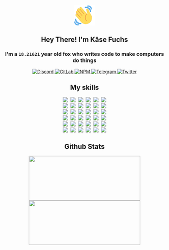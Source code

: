 <div><p align=center><img src=./resources/images/wave.gif width=64px height=64px></p><h2 align=center>Hey There! I'm Käse Fuchs</h2><h3 align=center>I'm a <code>18.21621</code> year old fox who writes code to make computers do things</h3><p align=center><a href=https://discord.com/users/507526681125322772><img alt=Discord src="https://img.shields.io/badge/Discord-5865F2?logo=discord&logoColor=white&style=flat-square#eff8c55769a6235fcc01b3909e644e04"> </a><a href=https://gitlab.com/kasefuchs><img alt=GitLab src="https://img.shields.io/badge/GitLab-330F63?logo=gitlab&logoColor=white&style=flat-square#eff8c55769a6235fcc01b3909e644e04"> </a><a href=https://npmjs.com/~kasefuchs><img alt=NPM src="https://img.shields.io/badge/NPM-CB3837?logo=npm&logoColor=white&style=flat-square#eff8c55769a6235fcc01b3909e644e04"> </a><a href=https://t.me/kasefuchs><img alt=Telegram src="https://img.shields.io/badge/Telegram-2CA5E0?logo=telegram&logoColor=white&style=flat-square#eff8c55769a6235fcc01b3909e644e04"> </a><a href=https://twitter.com/kasefuchs><img alt=Twitter src="https://img.shields.io/badge/Twitter-1DA1F2?logo=twitter&logoColor=white&style=flat-square#eff8c55769a6235fcc01b3909e644e04"></a></p><h2 align=center>My skills</h2><p align=center><a href=https://aws.amazon.com/ ><picture><source srcset="https://skillicons.dev/icons?i=aws&theme=dark#eff8c55769a6235fcc01b3909e644e04" media="(prefers-color-scheme: dark)"><source srcset="https://skillicons.dev/icons?i=aws&theme=light#eff8c55769a6235fcc01b3909e644e04" media="(prefers-color-scheme: light), (prefers-color-scheme: no-preference)"><img src="https://skillicons.dev/icons?i=aws&theme=light#eff8c55769a6235fcc01b3909e644e04"></picture></a>&nbsp;&nbsp;<a href=https://en.wikipedia.org/wiki/Bash_(Unix_shell)><picture><source srcset="https://skillicons.dev/icons?i=bash&theme=dark#eff8c55769a6235fcc01b3909e644e04" media="(prefers-color-scheme: dark)"><source srcset="https://skillicons.dev/icons?i=bash&theme=light#eff8c55769a6235fcc01b3909e644e04" media="(prefers-color-scheme: light), (prefers-color-scheme: no-preference)"><img src="https://skillicons.dev/icons?i=bash&theme=light#eff8c55769a6235fcc01b3909e644e04"></picture></a>&nbsp;&nbsp;<a href=https://discord.com/developers/docs><picture><source srcset="https://skillicons.dev/icons?i=bots&theme=dark#eff8c55769a6235fcc01b3909e644e04" media="(prefers-color-scheme: dark)"><source srcset="https://skillicons.dev/icons?i=bots&theme=light#eff8c55769a6235fcc01b3909e644e04" media="(prefers-color-scheme: light), (prefers-color-scheme: no-preference)"><img src="https://skillicons.dev/icons?i=bots&theme=light#eff8c55769a6235fcc01b3909e644e04"></picture></a>&nbsp;&nbsp;<a href=https://www.cloudflare.com/ ><picture><source srcset="https://skillicons.dev/icons?i=cloudflare&theme=dark#eff8c55769a6235fcc01b3909e644e04" media="(prefers-color-scheme: dark)"><source srcset="https://skillicons.dev/icons?i=cloudflare&theme=light#eff8c55769a6235fcc01b3909e644e04" media="(prefers-color-scheme: light), (prefers-color-scheme: no-preference)"><img src="https://skillicons.dev/icons?i=cloudflare&theme=light#eff8c55769a6235fcc01b3909e644e04"></picture></a>&nbsp;&nbsp;<a href=https://en.wikipedia.org/wiki/CSS><picture><source srcset="https://skillicons.dev/icons?i=css&theme=dark#eff8c55769a6235fcc01b3909e644e04" media="(prefers-color-scheme: dark)"><source srcset="https://skillicons.dev/icons?i=css&theme=light#eff8c55769a6235fcc01b3909e644e04" media="(prefers-color-scheme: light), (prefers-color-scheme: no-preference)"><img src="https://skillicons.dev/icons?i=css&theme=light#eff8c55769a6235fcc01b3909e644e04"></picture></a>&nbsp;&nbsp;<a href=https://www.docker.com/ ><picture><source srcset="https://skillicons.dev/icons?i=docker&theme=dark#eff8c55769a6235fcc01b3909e644e04" media="(prefers-color-scheme: dark)"><source srcset="https://skillicons.dev/icons?i=docker&theme=light#eff8c55769a6235fcc01b3909e644e04" media="(prefers-color-scheme: light), (prefers-color-scheme: no-preference)"><img src="https://skillicons.dev/icons?i=docker&theme=light#eff8c55769a6235fcc01b3909e644e04"></picture></a><br><a href=https://www.electronjs.org/ ><picture><source srcset="https://skillicons.dev/icons?i=electron&theme=dark#eff8c55769a6235fcc01b3909e644e04" media="(prefers-color-scheme: dark)"><source srcset="https://skillicons.dev/icons?i=electron&theme=light#eff8c55769a6235fcc01b3909e644e04" media="(prefers-color-scheme: light), (prefers-color-scheme: no-preference)"><img src="https://skillicons.dev/icons?i=electron&theme=light#eff8c55769a6235fcc01b3909e644e04"></picture></a>&nbsp;&nbsp;<a href=https://expressjs.com/ ><picture><source srcset="https://skillicons.dev/icons?i=express&theme=dark#eff8c55769a6235fcc01b3909e644e04" media="(prefers-color-scheme: dark)"><source srcset="https://skillicons.dev/icons?i=express&theme=light#eff8c55769a6235fcc01b3909e644e04" media="(prefers-color-scheme: light), (prefers-color-scheme: no-preference)"><img src="https://skillicons.dev/icons?i=express&theme=light#eff8c55769a6235fcc01b3909e644e04"></picture></a>&nbsp;&nbsp;<a href=https://www.figma.com/ ><picture><source srcset="https://skillicons.dev/icons?i=figma&theme=dark#eff8c55769a6235fcc01b3909e644e04" media="(prefers-color-scheme: dark)"><source srcset="https://skillicons.dev/icons?i=figma&theme=light#eff8c55769a6235fcc01b3909e644e04" media="(prefers-color-scheme: light), (prefers-color-scheme: no-preference)"><img src="https://skillicons.dev/icons?i=figma&theme=light#eff8c55769a6235fcc01b3909e644e04"></picture></a>&nbsp;&nbsp;<a href=https://firebase.google.com/ ><picture><source srcset="https://skillicons.dev/icons?i=firebase&theme=dark#eff8c55769a6235fcc01b3909e644e04" media="(prefers-color-scheme: dark)"><source srcset="https://skillicons.dev/icons?i=firebase&theme=light#eff8c55769a6235fcc01b3909e644e04" media="(prefers-color-scheme: light), (prefers-color-scheme: no-preference)"><img src="https://skillicons.dev/icons?i=firebase&theme=light#eff8c55769a6235fcc01b3909e644e04"></picture></a>&nbsp;&nbsp;<a href=https://flask.palletsprojects.com/ ><picture><source srcset="https://skillicons.dev/icons?i=flask&theme=dark#eff8c55769a6235fcc01b3909e644e04" media="(prefers-color-scheme: dark)"><source srcset="https://skillicons.dev/icons?i=flask&theme=light#eff8c55769a6235fcc01b3909e644e04" media="(prefers-color-scheme: light), (prefers-color-scheme: no-preference)"><img src="https://skillicons.dev/icons?i=flask&theme=light#eff8c55769a6235fcc01b3909e644e04"></picture></a>&nbsp;&nbsp;<a href=https://cloud.google.com/ ><picture><source srcset="https://skillicons.dev/icons?i=gcp&theme=dark#eff8c55769a6235fcc01b3909e644e04" media="(prefers-color-scheme: dark)"><source srcset="https://skillicons.dev/icons?i=gcp&theme=light#eff8c55769a6235fcc01b3909e644e04" media="(prefers-color-scheme: light), (prefers-color-scheme: no-preference)"><img src="https://skillicons.dev/icons?i=gcp&theme=light#eff8c55769a6235fcc01b3909e644e04"></picture></a><br><a href=https://git-scm.com/ ><picture><source srcset="https://skillicons.dev/icons?i=git&theme=dark#eff8c55769a6235fcc01b3909e644e04" media="(prefers-color-scheme: dark)"><source srcset="https://skillicons.dev/icons?i=git&theme=light#eff8c55769a6235fcc01b3909e644e04" media="(prefers-color-scheme: light), (prefers-color-scheme: no-preference)"><img src="https://skillicons.dev/icons?i=git&theme=light#eff8c55769a6235fcc01b3909e644e04"></picture></a>&nbsp;&nbsp;<a href=https://github.com/ ><picture><source srcset="https://skillicons.dev/icons?i=github&theme=dark#eff8c55769a6235fcc01b3909e644e04" media="(prefers-color-scheme: dark)"><source srcset="https://skillicons.dev/icons?i=github&theme=light#eff8c55769a6235fcc01b3909e644e04" media="(prefers-color-scheme: light), (prefers-color-scheme: no-preference)"><img src="https://skillicons.dev/icons?i=github&theme=light#eff8c55769a6235fcc01b3909e644e04"></picture></a>&nbsp;&nbsp;<a href=https://gitlab.com/ ><picture><source srcset="https://skillicons.dev/icons?i=gitlab&theme=dark#eff8c55769a6235fcc01b3909e644e04" media="(prefers-color-scheme: dark)"><source srcset="https://skillicons.dev/icons?i=gitlab&theme=light#eff8c55769a6235fcc01b3909e644e04" media="(prefers-color-scheme: light), (prefers-color-scheme: no-preference)"><img src="https://skillicons.dev/icons?i=gitlab&theme=light#eff8c55769a6235fcc01b3909e644e04"></picture></a>&nbsp;&nbsp;<a href=https://www.heroku.com/ ><picture><source srcset="https://skillicons.dev/icons?i=heroku&theme=dark#eff8c55769a6235fcc01b3909e644e04" media="(prefers-color-scheme: dark)"><source srcset="https://skillicons.dev/icons?i=heroku&theme=light#eff8c55769a6235fcc01b3909e644e04" media="(prefers-color-scheme: light), (prefers-color-scheme: no-preference)"><img src="https://skillicons.dev/icons?i=heroku&theme=light#eff8c55769a6235fcc01b3909e644e04"></picture></a>&nbsp;&nbsp;<a href=https://en.wikipedia.org/wiki/HTML><picture><source srcset="https://skillicons.dev/icons?i=html&theme=dark#eff8c55769a6235fcc01b3909e644e04" media="(prefers-color-scheme: dark)"><source srcset="https://skillicons.dev/icons?i=html&theme=light#eff8c55769a6235fcc01b3909e644e04" media="(prefers-color-scheme: light), (prefers-color-scheme: no-preference)"><img src="https://skillicons.dev/icons?i=html&theme=light#eff8c55769a6235fcc01b3909e644e04"></picture></a>&nbsp;&nbsp;<a href=https://en.wikipedia.org/wiki/JavaScript><picture><source srcset="https://skillicons.dev/icons?i=js&theme=dark#eff8c55769a6235fcc01b3909e644e04" media="(prefers-color-scheme: dark)"><source srcset="https://skillicons.dev/icons?i=js&theme=light#eff8c55769a6235fcc01b3909e644e04" media="(prefers-color-scheme: light), (prefers-color-scheme: no-preference)"><img src="https://skillicons.dev/icons?i=js&theme=light#eff8c55769a6235fcc01b3909e644e04"></picture></a><br><a href=https://en.wikipedia.org/wiki/Linux><picture><source srcset="https://skillicons.dev/icons?i=linux&theme=dark#eff8c55769a6235fcc01b3909e644e04" media="(prefers-color-scheme: dark)"><source srcset="https://skillicons.dev/icons?i=linux&theme=light#eff8c55769a6235fcc01b3909e644e04" media="(prefers-color-scheme: light), (prefers-color-scheme: no-preference)"><img src="https://skillicons.dev/icons?i=linux&theme=light#eff8c55769a6235fcc01b3909e644e04"></picture></a>&nbsp;&nbsp;<a href=https://mui.com/ ><picture><source srcset="https://skillicons.dev/icons?i=materialui&theme=dark#eff8c55769a6235fcc01b3909e644e04" media="(prefers-color-scheme: dark)"><source srcset="https://skillicons.dev/icons?i=materialui&theme=light#eff8c55769a6235fcc01b3909e644e04" media="(prefers-color-scheme: light), (prefers-color-scheme: no-preference)"><img src="https://skillicons.dev/icons?i=materialui&theme=light#eff8c55769a6235fcc01b3909e644e04"></picture></a>&nbsp;&nbsp;<a href=https://en.wikipedia.org/wiki/Markdown><picture><source srcset="https://skillicons.dev/icons?i=md&theme=dark#eff8c55769a6235fcc01b3909e644e04" media="(prefers-color-scheme: dark)"><source srcset="https://skillicons.dev/icons?i=md&theme=light#eff8c55769a6235fcc01b3909e644e04" media="(prefers-color-scheme: light), (prefers-color-scheme: no-preference)"><img src="https://skillicons.dev/icons?i=md&theme=light#eff8c55769a6235fcc01b3909e644e04"></picture></a>&nbsp;&nbsp;<a href=https://www.mongodb.com/ ><picture><source srcset="https://skillicons.dev/icons?i=mongodb&theme=dark#eff8c55769a6235fcc01b3909e644e04" media="(prefers-color-scheme: dark)"><source srcset="https://skillicons.dev/icons?i=mongodb&theme=light#eff8c55769a6235fcc01b3909e644e04" media="(prefers-color-scheme: light), (prefers-color-scheme: no-preference)"><img src="https://skillicons.dev/icons?i=mongodb&theme=light#eff8c55769a6235fcc01b3909e644e04"></picture></a>&nbsp;&nbsp;<a href=https://www.mysql.com/ ><picture><source srcset="https://skillicons.dev/icons?i=mysql&theme=dark#eff8c55769a6235fcc01b3909e644e04" media="(prefers-color-scheme: dark)"><source srcset="https://skillicons.dev/icons?i=mysql&theme=light#eff8c55769a6235fcc01b3909e644e04" media="(prefers-color-scheme: light), (prefers-color-scheme: no-preference)"><img src="https://skillicons.dev/icons?i=mysql&theme=light#eff8c55769a6235fcc01b3909e644e04"></picture></a>&nbsp;&nbsp;<a href=https://nextjs.org/ ><picture><source srcset="https://skillicons.dev/icons?i=nextjs&theme=dark#eff8c55769a6235fcc01b3909e644e04" media="(prefers-color-scheme: dark)"><source srcset="https://skillicons.dev/icons?i=nextjs&theme=light#eff8c55769a6235fcc01b3909e644e04" media="(prefers-color-scheme: light), (prefers-color-scheme: no-preference)"><img src="https://skillicons.dev/icons?i=nextjs&theme=light#eff8c55769a6235fcc01b3909e644e04"></picture></a><br><a href=https://nodejs.org/en/ ><picture><source srcset="https://skillicons.dev/icons?i=nodejs&theme=dark#eff8c55769a6235fcc01b3909e644e04" media="(prefers-color-scheme: dark)"><source srcset="https://skillicons.dev/icons?i=nodejs&theme=light#eff8c55769a6235fcc01b3909e644e04" media="(prefers-color-scheme: light), (prefers-color-scheme: no-preference)"><img src="https://skillicons.dev/icons?i=nodejs&theme=light#eff8c55769a6235fcc01b3909e644e04"></picture></a>&nbsp;&nbsp;<a href=https://www.postgresql.org/ ><picture><source srcset="https://skillicons.dev/icons?i=postgres&theme=dark#eff8c55769a6235fcc01b3909e644e04" media="(prefers-color-scheme: dark)"><source srcset="https://skillicons.dev/icons?i=postgres&theme=light#eff8c55769a6235fcc01b3909e644e04" media="(prefers-color-scheme: light), (prefers-color-scheme: no-preference)"><img src="https://skillicons.dev/icons?i=postgres&theme=light#eff8c55769a6235fcc01b3909e644e04"></picture></a>&nbsp;&nbsp;<a href=https://learn.microsoft.com/en-us/powershell/ ><picture><source srcset="https://skillicons.dev/icons?i=powershell&theme=dark#eff8c55769a6235fcc01b3909e644e04" media="(prefers-color-scheme: dark)"><source srcset="https://skillicons.dev/icons?i=powershell&theme=light#eff8c55769a6235fcc01b3909e644e04" media="(prefers-color-scheme: light), (prefers-color-scheme: no-preference)"><img src="https://skillicons.dev/icons?i=powershell&theme=light#eff8c55769a6235fcc01b3909e644e04"></picture></a>&nbsp;&nbsp;<a href=https://www.python.org/ ><picture><source srcset="https://skillicons.dev/icons?i=py&theme=dark#eff8c55769a6235fcc01b3909e644e04" media="(prefers-color-scheme: dark)"><source srcset="https://skillicons.dev/icons?i=py&theme=light#eff8c55769a6235fcc01b3909e644e04" media="(prefers-color-scheme: light), (prefers-color-scheme: no-preference)"><img src="https://skillicons.dev/icons?i=py&theme=light#eff8c55769a6235fcc01b3909e644e04"></picture></a>&nbsp;&nbsp;<a href=https://www.raspberrypi.org/ ><picture><source srcset="https://skillicons.dev/icons?i=raspberrypi&theme=dark#eff8c55769a6235fcc01b3909e644e04" media="(prefers-color-scheme: dark)"><source srcset="https://skillicons.dev/icons?i=raspberrypi&theme=light#eff8c55769a6235fcc01b3909e644e04" media="(prefers-color-scheme: light), (prefers-color-scheme: no-preference)"><img src="https://skillicons.dev/icons?i=raspberrypi&theme=light#eff8c55769a6235fcc01b3909e644e04"></picture></a>&nbsp;&nbsp;<a href=https://reactjs.org/ ><picture><source srcset="https://skillicons.dev/icons?i=react&theme=dark#eff8c55769a6235fcc01b3909e644e04" media="(prefers-color-scheme: dark)"><source srcset="https://skillicons.dev/icons?i=react&theme=light#eff8c55769a6235fcc01b3909e644e04" media="(prefers-color-scheme: light), (prefers-color-scheme: no-preference)"><img src="https://skillicons.dev/icons?i=react&theme=light#eff8c55769a6235fcc01b3909e644e04"></picture></a><br><a href=https://redux.js.org/ ><picture><source srcset="https://skillicons.dev/icons?i=redux&theme=dark#eff8c55769a6235fcc01b3909e644e04" media="(prefers-color-scheme: dark)"><source srcset="https://skillicons.dev/icons?i=redux&theme=light#eff8c55769a6235fcc01b3909e644e04" media="(prefers-color-scheme: light), (prefers-color-scheme: no-preference)"><img src="https://skillicons.dev/icons?i=redux&theme=light#eff8c55769a6235fcc01b3909e644e04"></picture></a>&nbsp;&nbsp;<a href=https://en.wikipedia.org/wiki/Regular_expression><picture><source srcset="https://skillicons.dev/icons?i=regex&theme=dark#eff8c55769a6235fcc01b3909e644e04" media="(prefers-color-scheme: dark)"><source srcset="https://skillicons.dev/icons?i=regex&theme=light#eff8c55769a6235fcc01b3909e644e04" media="(prefers-color-scheme: light), (prefers-color-scheme: no-preference)"><img src="https://skillicons.dev/icons?i=regex&theme=light#eff8c55769a6235fcc01b3909e644e04"></picture></a>&nbsp;&nbsp;<a href=https://en.wikipedia.org/wiki/Sass_(stylesheet_language)><picture><source srcset="https://skillicons.dev/icons?i=sass&theme=dark#eff8c55769a6235fcc01b3909e644e04" media="(prefers-color-scheme: dark)"><source srcset="https://skillicons.dev/icons?i=sass&theme=light#eff8c55769a6235fcc01b3909e644e04" media="(prefers-color-scheme: light), (prefers-color-scheme: no-preference)"><img src="https://skillicons.dev/icons?i=sass&theme=light#eff8c55769a6235fcc01b3909e644e04"></picture></a>&nbsp;&nbsp;<a href=https://www.typescriptlang.org/ ><picture><source srcset="https://skillicons.dev/icons?i=ts&theme=dark#eff8c55769a6235fcc01b3909e644e04" media="(prefers-color-scheme: dark)"><source srcset="https://skillicons.dev/icons?i=ts&theme=light#eff8c55769a6235fcc01b3909e644e04" media="(prefers-color-scheme: light), (prefers-color-scheme: no-preference)"><img src="https://skillicons.dev/icons?i=ts&theme=light#eff8c55769a6235fcc01b3909e644e04"></picture></a>&nbsp;&nbsp;<a href=https://unity.com/ ><picture><source srcset="https://skillicons.dev/icons?i=unity&theme=dark#eff8c55769a6235fcc01b3909e644e04" media="(prefers-color-scheme: dark)"><source srcset="https://skillicons.dev/icons?i=unity&theme=light#eff8c55769a6235fcc01b3909e644e04" media="(prefers-color-scheme: light), (prefers-color-scheme: no-preference)"><img src="https://skillicons.dev/icons?i=unity&theme=light#eff8c55769a6235fcc01b3909e644e04"></picture></a>&nbsp;&nbsp;<a href=https://workers.cloudflare.com/ ><picture><source srcset="https://skillicons.dev/icons?i=workers&theme=dark#eff8c55769a6235fcc01b3909e644e04" media="(prefers-color-scheme: dark)"><source srcset="https://skillicons.dev/icons?i=workers&theme=light#eff8c55769a6235fcc01b3909e644e04" media="(prefers-color-scheme: light), (prefers-color-scheme: no-preference)"><img src="https://skillicons.dev/icons?i=workers&theme=light#eff8c55769a6235fcc01b3909e644e04"></picture></a><br></p><h2 align=center>Github Stats</h2><p align=center><picture><source srcset="https://github-readme-stats-kasefuchs.vercel.app/api/?count_private=true&hide_border=true&hide_rank=true&line_height=20&hide_title=true&username=Kasefuchs&theme=dark#eff8c55769a6235fcc01b3909e644e04" media="(prefers-color-scheme: dark)"><source srcset="https://github-readme-stats-kasefuchs.vercel.app/api/?count_private=true&hide_border=true&hide_rank=true&line_height=20&hide_title=true&username=Kasefuchs&theme=light#eff8c55769a6235fcc01b3909e644e04" media="(prefers-color-scheme: light), (prefers-color-scheme: no-preference)"><img align=middle width=350 height=140 src="https://github-readme-stats-kasefuchs.vercel.app/api/?count_private=true&hide_border=true&hide_rank=true&line_height=20&hide_title=true&username=Kasefuchs&theme=light#eff8c55769a6235fcc01b3909e644e04"></picture><picture><source srcset="https://github-readme-stats-kasefuchs.vercel.app/api/top-langs/?count_private=true&hide_border=true&layout=compact&username=Kasefuchs&theme=dark#eff8c55769a6235fcc01b3909e644e04" media="(prefers-color-scheme: dark)"><source srcset="https://github-readme-stats-kasefuchs.vercel.app/api/top-langs/?count_private=true&hide_border=true&layout=compact&username=Kasefuchs&theme=light#eff8c55769a6235fcc01b3909e644e04" media="(prefers-color-scheme: light), (prefers-color-scheme: no-preference)"><img align=middle width=350 height=140 src="https://github-readme-stats-kasefuchs.vercel.app/api/top-langs/?count_private=true&hide_border=true&layout=compact&username=Kasefuchs&theme=light#eff8c55769a6235fcc01b3909e644e04"></picture></p><img src="https://hit.yhype.me/github/profile?user_id=64592097#eff8c55769a6235fcc01b3909e644e04" alt=""></div>